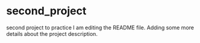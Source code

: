 # second_project
second project to practice
I am editing the README file. Adding some more details about the project description.
